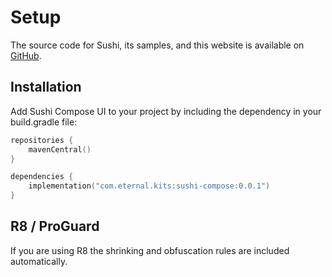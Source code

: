 # Setup

The source code for Sushi, its samples, and this website is available on [GitHub](https://github.com/zomato/compose-sushi).

## Installation

Add Sushi Compose UI to your project by including the dependency in your build.gradle file:
```kotlin title="build.gradle.kts"
repositories {
    mavenCentral()
}

dependencies {
    implementation("com.eternal.kits:sushi-compose:0.0.1")
}
```


## R8 / ProGuard

If you are using R8 the shrinking and obfuscation rules are included automatically. 